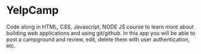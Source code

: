 # YelpCamp
Code along in HTML, CSS, Javascript, NODE JS course to learn more about building web applications and using git/github.
In this app you will be able to post a campground and review, edit, delete them with user authentication, etc.
